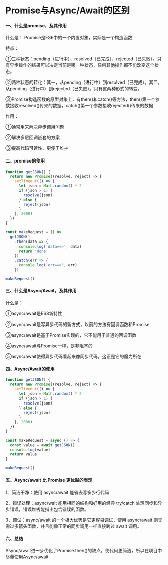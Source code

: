 # Promise与Async/Await的区别


<!--more-->

#### 一、什么是promise，及其作用

什么是：
Promise是ES6中的一个内置对象，实际是一个构造函数

特点：

①三种状态：pending（进行中）、resolved（已完成）、rejected（已失败）。只有异步操作的结果可以决定当前是哪一种状态，任何其他操作都不能改变这个状态。

②两种状态的转化：其一，从pending（进行中）到resolved（已完成）。其二，从pending（进行中）到rejected（已失败）。只有这两种形式的转变。

③Promise构造函数的原型对象上，有then()和catch()等方法，then()第一个参数接收resolved()传来的数据，catch()第一个参数接收rejected()传来的数据

作用：

①通常用来解决异步调用问题

②解决多层回调嵌套的方案

③提高代码可读性、更便于维护

#### 二、promise的使用

```js
function getJSON() {
  return new Promise((resolve, reject) => {
    setTimeout(() => {
      let json = Math.random() * 2
      if (json > 1) {
        resolve(json)
      } else {
        reject(json)
      }
    }, 2000)
  })
}

const makeRequest = () =>
  getJSON()
    .then(data => {
      console.log('data==>', data)
      return 'done'
    })
    .catch(err => {
      console.log('err==>', err)
    })

makeRequest()
```

#### 三、什么是Async/Await，及其作用

什么是：

①async/await是ES8新特性

②async/await是写异步代码的新方式，以前的方法有回调函数和Promise

③async/await是基于Promise实现的，它不能用于普通的回调函数

④async/await与Promise一样，是非阻塞的

⑤async/await使得异步代码看起来像同步代码，这正是它的魔力所在

#### 四、Async/Await的使用

```js
function getJSON() {
  return new Promise((resolve, reject) => {
    setTimeout(() => {
      let json = Math.random() * 2
      if (json > 1) {
        resolve(json)
      } else {
        reject(json)
      }
    }, 2000)
  })
}

const makeRequest = async () => {
  const value = await getJSON()
  console.log(value)
  return value
}

makeRequest()
```

#### 五、Async/await 比 Promise 更优越的表现

1、简洁干净：使用 async/await 能省去写多少行代码

2、错误处理：async/wait 能用相同的结构和好用的经典 try/catch 处理同步和异步错误，错误堆栈能指出包含错误的函数。

3、调试：async/await 的一个极大优势是它更容易调试，使用 async/await 则无需过多箭头函数，并且能像正常的同步调用一样直接跨过 await 调用。

#### 六、总结

Async/await进一步优化了Promise.then()的缺点，使代码更简洁，所以在项目中尽量使用Async/await

